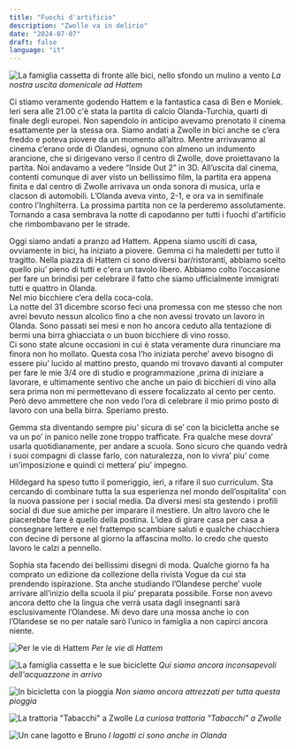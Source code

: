 ```yaml
---
title: "Fuochi d'artificio"
description: "Zwolle va in delirio"
date: "2024-07-07"
draft: false
language: "it"
---
```


![La famiglia cassetta di fronte alle bici, nello sfondo un mulino a vento](../../../../assets/images/post-17/pic-1.jpg)
_La nostra uscita domenicale ad Hattem_

Ci stiamo veramente godendo Hattem e la fantastica casa di Ben e Moniek.
Ieri sera alle 21.00 c'è stata la partita di calcio Olanda-Turchia, quarti di finale degli europei. Non sapendolo in anticipo avevamo prenotato il cinema esattamente per la stessa ora.
Siamo andati a Zwolle in bici anche se c’era freddo e poteva piovere da un momento all’altro.
Mentre arrivavamo al cinema c’erano orde di Olandesi, ognuno con almeno un indumento arancione, che si dirigevano verso il centro di Zwolle, dove proiettavano la partita.
Noi andavamo a vedere “Inside Out 2” in 3D.
All’uscita dal cinema, contenti comunque di aver visto un bellissimo film, la partita era appena finita e dal centro di Zwolle arrivava un onda sonora di musica, urla e clacson di automobili. L’Olanda aveva vinto, 2-1, e ora va in semifinale contro l’Inghilterra. La prossima partita non ce la perderemo assolutamente.
Tornando a casa sembrava la notte di capodanno per tutti i fuochi d'artificio che rimbombavano per le strade.

Oggi siamo andati a pranzo ad Hattem. Appena siamo usciti di casa, ovviamente in bici, ha iniziato a piovere. Gemma ci ha maledetti per tutto il tragitto.
Nella piazza di Hattem ci sono diversi bar/ristoranti, abbiamo scelto quello piu’ pieno di tutti e c'era un tavolo libero. Abbiamo colto l’occasione per fare un brindisi per celebrare il fatto che siamo ufficialmente immigrati tutti e quattro in Olanda.\
Nel mio bicchiere c’era della coca-cola.\
La notte del 31 dicembre scorso feci una promessa con me stesso che non avrei bevuto nessun alcolico fino a che non avessi trovato un lavoro in Olanda. Sono passati sei mesi e non ho ancora ceduto alla tentazione di bermi una birra ghiacciata o un buon bicchiere di vino rosso.\
Ci sono state alcune occasioni in cui è stata veramente dura rinunciare ma finora non ho mollato. Questa cosa l’ho iniziata perche’ avevo bisogno di essere piu’ lucido al mattino presto, quando mi trovavo davanti al computer per fare le mie 3/4 ore di studio e programmazione ,prima di iniziare a lavorare, e ultimamente sentivo che anche un paio di bicchieri di vino alla sera prima non mi permettevano di essere focalizzato al cento per cento.\
Però devo ammettere che non vedo l’ora di celebrare il mio primo posto di lavoro con una bella birra. Speriamo presto.

Gemma sta diventando sempre piu’ sicura di se’ con la bicicletta anche se va un po’ in panico nelle zone troppo trafficate. Fra qualche mese dovra’ usarla quotidianamente, per andare a scuola. Sono sicuro che quando vedrà i suoi compagni di classe farlo, con naturalezza, non lo vivra’ piu’ come un'imposizione e quindi ci mettera’ piu’ impegno.

Hildegard ha speso tutto il pomeriggio, ieri, a rifare il suo curriculum. Sta cercando di combinare tutta la sua esperienza nel mondo dell’ospitalita’ con la nuova passione per i social media. Da diversi mesi sta gestendo i profili social di due sue amiche per imparare il mestiere.
Un altro lavoro che le piacerebbe fare è quello della postina. L’idea di girare casa per casa a consegnare lettere e nel frattempo scambiare saluti e qualche chiacchiera con decine di persone al giorno la affascina molto. Io credo che questo lavoro le calzi a pennello.

Sophia sta facendo dei bellissimi disegni di moda. Qualche giorno fa ha comprato un edizione da collezione della rivista Vogue da cui sta prendendo ispirazione. Sta anche studiando l’Olandese perche’ vuole arrivare all’inizio della scuola il piu’ preparata possibile. Forse non avevo ancora detto che la lingua che verrà usata dagli insegnanti sarà esclusivamente l’Olandese.
Mi devo dare una mossa anche io con l’Olandese se no per natale sarò l’unico in famiglia a non capirci ancora niente.

![Per le vie di Hattem](../../../../assets/images/post-17/pic-2.jpg)
_Per le vie di Hattem_

![La famiglia cassetta e le sue biciclette](../../../../assets/images/post-17/pic-3.jpg)
_Qui siamo ancora inconsapevoli dell'acquazzone in arrivo_

![In bicicletta con la pioggia](../../../../assets/images/post-17/pic-4.jpg)
_Non siamo ancora attrezzati per tutta questa pioggia_

![La trattoria "Tabacchi" a Zwolle](../../../../assets/images/post-17/pic-5.jpg)
_La curiosa trattoria "Tabacchi" a Zwolle_

![Un cane lagotto e Bruno](../../../../assets/images/post-17/pic-6.jpg)
_I lagotti ci sono anche in Olanda_
